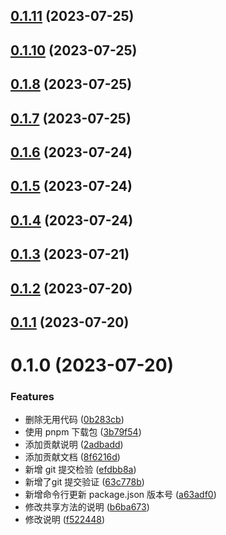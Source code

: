 

## [0.1.11](https://github.com/KenNaNa/toolkit-use/compare/0.1.10...0.1.11) (2023-07-25)

## [0.1.10](https://github.com/KenNaNa/toolkit-use/compare/0.1.8...0.1.10) (2023-07-25)

## [0.1.8](https://github.com/KenNaNa/toolkit-use/compare/0.1.7...0.1.8) (2023-07-25)

## [0.1.7](https://github.com/KenNaNa/toolkit-use/compare/0.1.6...0.1.7) (2023-07-25)

## [0.1.6](https://github.com/KenNaNa/toolkit-use/compare/0.1.5...0.1.6) (2023-07-24)

## [0.1.5](https://github.com/KenNaNa/toolkit-use/compare/0.1.4...0.1.5) (2023-07-24)

## [0.1.4](https://github.com/KenNaNa/toolkit-use/compare/0.1.3...0.1.4) (2023-07-24)

## [0.1.3](https://github.com/KenNaNa/toolkit-use/compare/0.1.2...0.1.3) (2023-07-21)

## [0.1.2](https://github.com/KenNaNa/toolkit-use/compare/0.1.1...0.1.2) (2023-07-20)

## [0.1.1](https://github.com/KenNaNa/toolkit-use/compare/0.1.0...0.1.1) (2023-07-20)

# 0.1.0 (2023-07-20)


### Features

* 删除无用代码 ([0b283cb](https://github.com/KenNaNa/toolkit-use/commit/0b283cbfbdd5b95bf3b61de8d5a33718ad502427))
* 使用 pnpm 下载包 ([3b79f54](https://github.com/KenNaNa/toolkit-use/commit/3b79f544a0bb0745fa663ca1d8afb11c66b6fea2))
* 添加贡献说明 ([2adbadd](https://github.com/KenNaNa/toolkit-use/commit/2adbadde49da98289642546f821f5ec61cf0de69))
* 添加贡献文档 ([8f6216d](https://github.com/KenNaNa/toolkit-use/commit/8f6216d2b7d565b0a62f8b6cad0cc8ace3c41e03))
* 新增 git 提交检验 ([efdbb8a](https://github.com/KenNaNa/toolkit-use/commit/efdbb8a8449b07e212fa0a017be680b74da7c2eb))
* 新增了git 提交验证 ([63c778b](https://github.com/KenNaNa/toolkit-use/commit/63c778b074596ac244fc303e55c83adb697f3a12))
* 新增命令行更新 package.json 版本号 ([a63adf0](https://github.com/KenNaNa/toolkit-use/commit/a63adf08e97bc6054ea4b567a26bd48df9e98cf5))
* 修改共享方法的说明 ([b6ba673](https://github.com/KenNaNa/toolkit-use/commit/b6ba6736104493aa02b911cdefe9b1cb68b2cbba))
* 修改说明 ([f522448](https://github.com/KenNaNa/toolkit-use/commit/f522448b44f758a707af4582ebf17c8b6a8b6f2f))